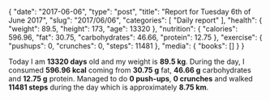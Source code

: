 {
    "date": "2017-06-06",
    "type": "post",
    "title": "Report for Tuesday 6th of June 2017",
    "slug": "2017\/06\/06",
    "categories": [
        "Daily report"
    ],
    "health": {
        "weight": 89.5,
        "height": 173,
        "age": 13320
    },
    "nutrition": {
        "calories": 596.96,
        "fat": 30.75,
        "carbohydrates": 46.66,
        "protein": 12.75
    },
    "exercise": {
        "pushups": 0,
        "crunches": 0,
        "steps": 11481
    },
    "media": {
        "books": []
    }
}

Today I am <strong>13320 days</strong> old and my weight is <strong>89.5 kg</strong>. During the day, I consumed <strong>596.96 kcal</strong> coming from <strong>30.75 g</strong> fat, <strong>46.66 g</strong> carbohydrates and <strong>12.75 g</strong> protein. Managed to do <strong>0 push-ups</strong>, <strong>0 crunches</strong> and walked <strong>11481 steps</strong> during the day which is approximately <strong>8.75 km</strong>.